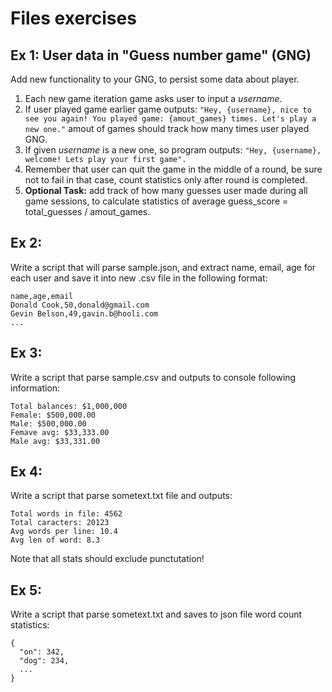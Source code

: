 # Files exercises

## Ex 1: User data in "Guess number game" (GNG)

Add new functionality to your GNG, to persist some data about player.

1. Each new game iteration game asks user to input a _username_.
2. If user played game earlier game outputs: ```"Hey, {username}, nice to see you again! You played game: {amout_games} times. Let's play a new one."``` amout of games should track how many times user played GNG.
3. If given _username_ is a new one, so program outputs: ```"Hey, {username}, welcome! Lets play your first game".```
4. Remember that user can quit the game in the middle of a round, be sure not to fail in that case, count statistics only after round is completed.
5. **Optional Task:** add track of how many guesses user made during all game sessions, to calculate statistics of average guess_score = total_guesses / amout_games.


## Ex 2: 

Write a script that will parse sample.json, and extract name, email, age for each user and save it into new .csv file in the following format:

```csv
name,age,email
Donald Cook,50,donald@gmail.com
Gevin Belson,49,gavin.b@hooli.com
...
```

## Ex 3:

Write a script that parse sample.csv and outputs to console following information:
```
Total balances: $1,000,000
Female: $500,000.00
Male: $500,000.00
Femave avg: $33,333.00
Male avg: $33,331.00
```

## Ex 4:

Write a script that parse sometext.txt file and outputs:
```
Total words in file: 4562
Total caracters: 20123
Avg words per line: 10.4
Avg len of word: 8.3
```
Note that all stats should exclude punctutation!

## Ex 5:

Write a script that parse sometext.txt and saves to json file word count statistics:
```
{
  "on": 342,
  "dog": 234,
  ...
}
```
